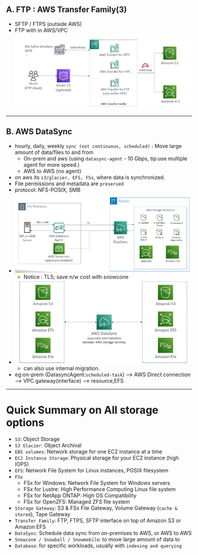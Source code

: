 ## A. FTP : AWS Transfer Family(3)
- SFTP / FTPS (outside AWS) 
- FTP with in AWS/VPC
![img.png](../99_img/storage/img.png)

---
## B. AWS DataSync
- hourly, daily, weekly `sync (not continuous, scheduled)` : Move large amount of data/files to and from 
  - On-prem and aws (using `datasync-agent` - 10 Gbps, tip:use multiple agent for more speed.)
  - AWS to AWS (no agent)
- on aws its `s3/glacier, EFS, FSx`, where data is synchronized.
- File permissions and metadata are `preserved`
- protocol: NFS-POSIX, SMB
- ![img_1.png](../99_img/storage/img_1.png)
  - Notice : TLS; save n/w cost with snowcone
- ![img_2.png](../99_img/storage/img_2.png)
  - can also use internal migration.
- eg:on-prem (DatasyncAgent:`scheduled-task`) --> AWS Direct connection --> VPC gateway(interface) --> resource,EFS
---

# Quick Summary on All storage options
- `S3`: Object Storage
- `S3 Glacier`: Object Archival
- `EBS volumes`: Network storage for one EC2 instance at a time
- `EC2 Instance Storage`: Physical storage for your EC2 instance (high IOPS)
- `EFS`: Network File System for Linux instances, POSIX filesystem
- `FSx`
  - FSx for Windows: Network File System for Windows servers
  - FSx for Lustre: High Performance Computing Linux file system
  - FSx for NetApp ONTAP: High OS Compatibility
  - FSx for OpenZFS: Managed ZFS file system
- `Storage Gateway`: S3 & FSx File Gateway, Volume Gateway (`cache & stored`), Tape Gateway
- `Transfer Family`: FTP, FTPS, SFTP interface on top of Amazon S3 or Amazon EFS
- `DataSync`: Schedule data sync from on-premises to AWS, or AWS to AWS
- `Snowcone / Snowball / Snowmobile`: to move large amount of data to
- `Database`: for specific workloads, usually with `indexing and querying`